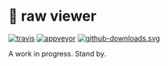 # 📸 raw viewer

[![travis][travis.svg]][travis.link]
[![appveyor][appveyor.svg]][appveyor.link]
[![github-downloads.svg]][github-downloads.link]

[travis.svg]: https://travis-ci.com/catdad/raw-viewer.svg?branch=master
[travis.link]: https://travis-ci.com/catdad/raw-viewer
[appveyor.svg]: https://ci.appveyor.com/api/projects/status/github/catdad/raw-viewer?branch=master&svg=true
[appveyor.link]: https://ci.appveyor.com/project/catdad/raw-viewer
[github-downloads.svg]: https://img.shields.io/github/downloads/catdad/raw-viewer/total.svg
[github-downloads.link]: https://github.com/catdad/raw-viewer/releases

A work in progress. Stand by.
